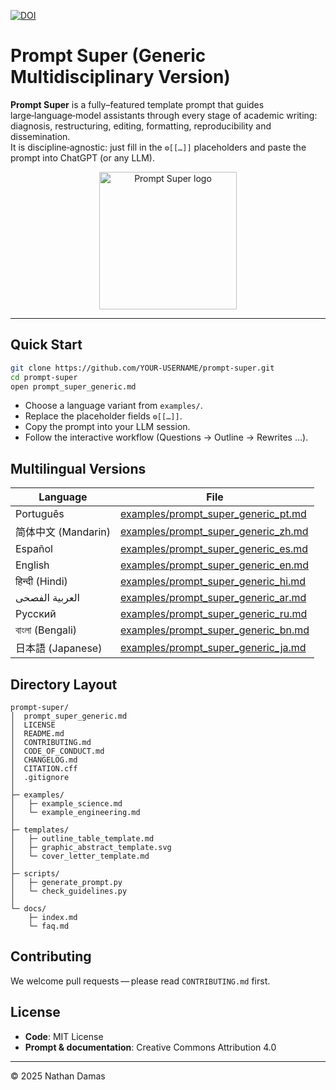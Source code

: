 [![DOI](https://zenodo.org/badge/968695322.svg)](https://doi.org/10.5281/zenodo.15242949)

# Prompt Super (Generic Multidisciplinary Version)

**Prompt Super** is a fully–featured template prompt that guides large‑language‑model
assistants through every stage of academic writing: diagnosis, restructuring,
editing, formatting, reproducibility and dissemination.  
It is discipline‑agnostic: just fill in the `⚙️[[…]]` placeholders and paste
the prompt into ChatGPT (or any LLM).

<p align="center">
  <img src="docs/img/logo_prompt_super.png" width="220" alt="Prompt Super logo"/>
</p>

---

## Quick Start

```bash
git clone https://github.com/YOUR-USERNAME/prompt-super.git
cd prompt-super
open prompt_super_generic.md
```

* Choose a language variant from `examples/`.
* Replace the placeholder fields `⚙️[[…]]`.
* Copy the prompt into your LLM session.
* Follow the interactive workflow (Questions → Outline → Rewrites …).

## Multilingual Versions

| Language | File |
|----------|------|
| Português | [examples/prompt_super_generic_pt.md](examples/prompt_super_generic_pt.md) |
| 简体中文 (Mandarin) | [examples/prompt_super_generic_zh.md](examples/prompt_super_generic_zh.md) |
| Español | [examples/prompt_super_generic_es.md](examples/prompt_super_generic_es.md) |
| English | [examples/prompt_super_generic_en.md](examples/prompt_super_generic_en.md) |
| हिन्दी (Hindi) | [examples/prompt_super_generic_hi.md](examples/prompt_super_generic_hi.md) |
| العربية الفصحى | [examples/prompt_super_generic_ar.md](examples/prompt_super_generic_ar.md) |
| Русский | [examples/prompt_super_generic_ru.md](examples/prompt_super_generic_ru.md) |
| বাংলা (Bengali) | [examples/prompt_super_generic_bn.md](examples/prompt_super_generic_bn.md) |
| 日本語 (Japanese) | [examples/prompt_super_generic_ja.md](examples/prompt_super_generic_ja.md) |

## Directory Layout

```
prompt-super/
│  prompt_super_generic.md
│  LICENSE
│  README.md
│  CONTRIBUTING.md
│  CODE_OF_CONDUCT.md
│  CHANGELOG.md
│  CITATION.cff
│  .gitignore
│
├─ examples/
│   ├─ example_science.md
│   └─ example_engineering.md
│
├─ templates/
│   ├─ outline_table_template.md
│   ├─ graphic_abstract_template.svg
│   └─ cover_letter_template.md
│
├─ scripts/
│   ├─ generate_prompt.py
│   └─ check_guidelines.py
│
└─ docs/
    ├─ index.md
    └─ faq.md
```

## Contributing

We welcome pull requests — please read `CONTRIBUTING.md` first.

## License

* **Code**: MIT License  
* **Prompt & documentation**: Creative Commons Attribution 4.0

---

© 2025 Nathan Damas
